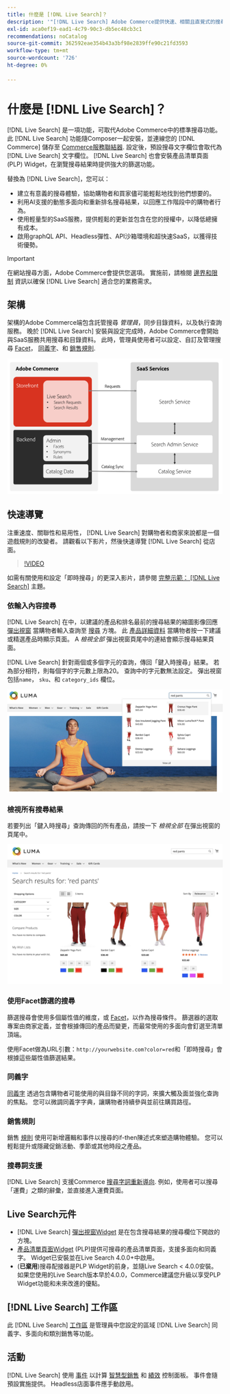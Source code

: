 ```yaml
---
title: 什麼是 [!DNL Live Search]？
description: '"[!DNL Live Search] Adobe Commerce提供快速、相關且直覺式的搜尋體驗。」'
exl-id: aca0ef19-ead1-4c79-90c3-db5ec48cb3c1
recommendations: noCatalog
source-git-commit: 362592eae354b43a3bf98e2839ffe90c21fd3593
workflow-type: tm+mt
source-wordcount: '726'
ht-degree: 0%

---
```


# 什麼是 [!DNL Live Search]？

[!DNL Live Search] 是一項功能，可取代Adobe Commerce中的標準搜尋功能。 此 [!DNL Live Search] 功能隨Composer一起安裝，並連線您的 [!DNL Commerce] 儲存至 [Commerce服務聯結器](../landing/saas.md). 設定後，預設搜尋文字欄位會取代為 [!DNL Live Search] 文字欄位。 [!DNL Live Search] 也會安裝產品清單頁面(PLP) Widget，在瀏覽搜尋結果時提供強大的篩選功能。

替換為 [!DNL Live Search]，您可以：

- 建立有意義的搜尋體驗，協助購物者和買家儘可能輕鬆地找到他們想要的。
- 利用AI支援的動態多面向和重新排名搜尋結果，以回應工作階段中的購物者行為。
- 使用輕量型的SaaS服務，提供輕鬆的更新並包含在您的授權中，以降低總擁有成本。
- 啟用graphQL API、Headless彈性、API沙箱環境和超快速SaaS，以獲得技術優勢。

>[!IMPORTANT]
>
>在網站搜尋方面，Adobe Commerce會提供您選項。 實施前，請檢閱 [邊界和限制](boundaries-limits.md) 資訊以確保 [!DNL Live Search] 適合您的業務需求。

## 架構

架構的Adobe Commerce端包含託管搜尋 *管理員*，同步目錄資料，以及執行查詢服務。 晚於 [!DNL Live Search] 安裝與設定完成時，Adobe Commerce會開始與SaaS服務共用搜尋和目錄資料。 此時，管理員使用者可以設定、自訂及管理搜尋 [Facet](facets.md)， [同義字](synonyms.md)、和 [銷售規則](category-merch.md).

![即時搜尋資料流程](assets/ls-cs-data-flow.png)

## 快速導覽

注重速度、關聯性和易用性， [!DNL Live Search] 對購物者和商家來說都是一個遊戲規則的改變者。 請觀看以下影片，然後快速導覽 [!DNL Live Search] 從店面。

>[!VIDEO](https://video.tv.adobe.com/v/3418679?quality=12&learn=on)

如需有關使用和設定「即時搜尋」的更深入影片，請參閱 [完整示範： [!DNL Live Search]](https://experienceleague.adobe.com/en/docs/commerce-learn/tutorials/getting-started/capabilities/live-search-full-demonstration) 主題。

### 依輸入內容搜尋

[!DNL Live Search] 在中，以建議的產品和排名最前的搜尋結果的縮圖影像回應 [彈出視窗](storefront-popover.md) 當購物者輸入查詢至 [搜尋](https://experienceleague.adobe.com/en/docs/commerce-admin/catalog/catalog/search/search) 方塊。 此 [產品詳細資料](https://experienceleague.adobe.com/en/docs/commerce-admin/start/storefront/storefront) 當購物者按一下建議或精選產品時顯示頁面。 A _檢視全部_ 彈出視窗頁尾中的連結會顯示搜尋結果頁面。

[!DNL Live Search] 針對兩個或多個字元的查詢，傳回「鍵入時搜尋」結果。 若為部分相符，則每個字的字元數上限為20。 查詢中的字元數無法設定。 彈出視窗包括`name`， `sku`、和 `category_ids` 欄位。

![店面範例 — 鍵入時一併搜尋](assets/storefront-search-as-you-type.png)

### 檢視所有搜尋結果

若要列出「鍵入時搜尋」查詢傳回的所有產品，請按一下 _檢視全部_ 在彈出視窗的頁尾中。

![店面範例 — 價格Facet](assets/storefront-view-all-search-results.png)

### 使用Facet篩選的搜尋

篩選搜尋會使用多個屬性值的維度，或 [Facet](facets.md)，以作為搜尋條件。 篩選器的選取專案由商家定義，並會根據傳回的產品而變更，而最常使用的多面向會釘選至清單頂端。

使用Facet做為URL引數：`http://yourwebsite.com?color=red`和「即時搜尋」會根據這些屬性值篩選結果。

### 同義字

[同義字](synonyms.md) 透過包含購物者可能使用的與目錄不同的字詞，來擴大觸及面並強化查詢的焦點。 您可以微調同義字字典，讓購物者持續參與並前往購買路徑。

### 銷售規則

銷售 [規則](rules.md) 使用可新增邏輯和事件以搜尋的if-then陳述式來塑造購物體驗。 您可以輕鬆提升或隱藏促銷活動、季節或其他時段之產品。

### 搜尋詞支援

[!DNL Live Search] 支援Commerce [搜尋字詞重新導向](https://experienceleague.adobe.com/en/docs/commerce-admin/catalog/catalog/search/search-terms). 例如，使用者可以搜尋「運費」之類的辭彙，並直接進入運費頁面。

## Live Search元件

- [!DNL Live Search] [彈出視窗Widget](storefront-popover.md) 是在包含搜尋結果的搜尋欄位下開啟的方塊。
- [產品清單頁面Widget](plp-styling.md) (PLP)提供可搜尋的產品清單頁面，支援多面向和同義字。 Widget已安裝並在Live Search 4.0.0+中啟用。
- (**已棄用**)搜尋配接器是PLP Widget的前身，並隨Live Search &lt; 4.0.0安裝。如果您使用的Live Search版本早於4.0.0，Commerce建議您升級以享受PLP Widget功能和未來改進的優點。

## [!DNL Live Search] 工作區

此 [!DNL Live Search] [工作區](workspace.md) 是管理員中您設定的區域 [!DNL Live Search] 同義字、多面向和類別銷售等功能。

## 活動

[!DNL Live Search] 使用 [事件](events.md) 以計算 [智慧型銷售](category-merch.md) 和 [績效](performance.md) 控制面板。 事件會隨預設實施提供。 Headless店面事件應手動啟用。
